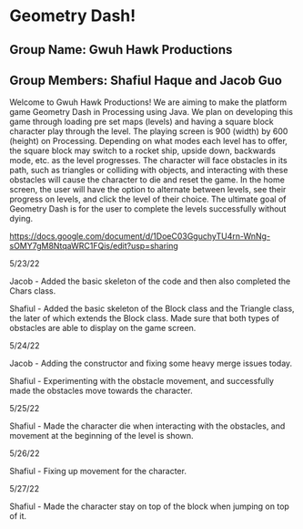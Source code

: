 # Geometry Dash!

## Group Name: Gwuh Hawk Productions
## Group Members: Shafiul Haque and Jacob Guo

Welcome to Gwuh Hawk Productions! We are aiming to make the platform game Geometry Dash in Processing using Java. We plan on developing this game through loading pre set maps (levels) and having a square block character play through the level. The playing screen is 900 (width) by 600 (height) on Processing. Depending on what modes each level has to offer, the square block may switch to a rocket ship, upside down, backwards mode, etc. as the level progresses. The character will face obstacles in its path, such as triangles or colliding with objects, and interacting with these obstacles will cause the character to die and reset the game. In the home screen, the user will have the option to alternate between levels, see their progress on levels, and click the level of their choice. The ultimate goal of Geometry Dash is for the user to complete the levels successfully without dying.

https://docs.google.com/document/d/1DoeC03GguchyTU4rn-WnNg-sOMY7gM8NtqaWRC1FQis/edit?usp=sharing

5/23/22


Jacob - Added the basic skeleton of the code and then also completed the Chars class.


Shafiul - Added the basic skeleton of the Block class and the Triangle class, the later of which extends the Block class. Made sure that both types of obstacles are able to display on the game screen.


5/24/22

Jacob - Adding the constructor and fixing some heavy merge issues today.

Shafiul - Experimenting with the obstacle movement, and successfully made the obstacles move towards the character.

5/25/22

Shafiul - Made the character die when interacting with the obstacles, and movement at the beginning of the level is shown.

5/26/22

Shafiul - Fixing up movement for the character.

5/27/22

Shafiul - Made the character stay on top of the block when jumping on top of it.
